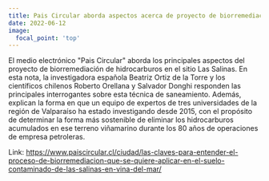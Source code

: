 ```yaml
---
title: Pais Circular aborda aspectos acerca de proyecto de biorremediación de hidrocarburos.
date: 2022-06-12
image:
  focal_point: 'top'
---
```


El medio electrónico "Pais Circular" aborda los principales aspectos del proyecto de biorremediación de hidrocarburos en el sitio Las Salinas. En esta nota, la investigadora española Beatriz Ortiz de la Torre y los científicos chilenos Roberto Orellana y Salvador Donghi responden las principales interrogantes sobre esta técnica de saneamiento. Además, explican la forma en que un equipo de expertos de tres universidades de la región de Valparaíso ha estado investigando desde 2015, con el propósito de determinar la forma más sostenible de eliminar los hidrocarburos acumulados en ese terreno viñamarino durante los 80 años de operaciones de empresa petroleras.

Link: https://www.paiscircular.cl/ciudad/las-claves-para-entender-el-proceso-de-biorremediacion-que-se-quiere-aplicar-en-el-suelo-contaminado-de-las-salinas-en-vina-del-mar/

<!--more-->
